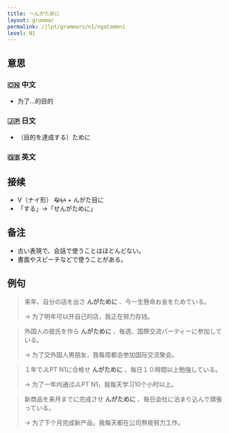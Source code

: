 ```yaml
---
title: 〜んがために
layout: grammar
permalink: /jlpt/grammars/n1/ngatameni
level: N1
---
```


## 意思

### 🇨🇳 中文

- 为了...的目的

### 🇯🇵 日文

- （目的を達成する）ために

### 🇬🇧 英文


## 接续

- V（ナイ形） ~~ない~~ + んがた目に
- 「する」→「せんがために」

## 备注

- 古い表現で、会話で使うことはほとんどない。
- 書面やスピーチなどで使うことがある。

## 例句

> 来年、自分の店を出さ **んがために** 、今一生懸命お金をためている。
>
> → 为了明年可以开自己的店，我正在努力存钱。

> 外国人の彼氏を作ら **んがために** 、毎週、国際交流パーティーに参加している。
>
> → 为了交外国人男朋友，我每周都会参加国际交流聚会。

> １年でJLPT N1に合格せ **んがために** 、毎日１０時間以上勉強している。
>
> → 为了一年内通过JLPT N1，我每天学习10个小时以上。

> 新商品を来月までに完成させ **んがために** 、毎日会社に泊まり込んで頑張っている。
>
> → 为了下个月完成新产品，我每天都在公司熬夜努力工作。

